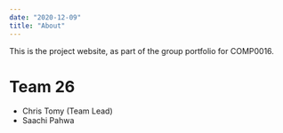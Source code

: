 ```yaml
---
date: "2020-12-09"
title: "About"
---
```


This is the project website, as part of the group portfolio for COMP0016.

# Team 26

- Chris Tomy (Team Lead)
- Saachi Pahwa
